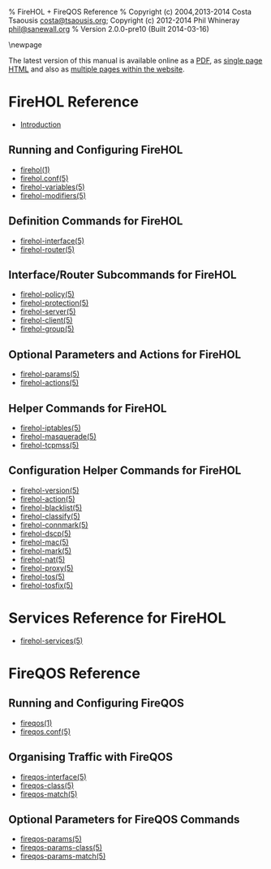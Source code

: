 % FireHOL + FireQOS Reference
% Copyright (c) 2004,2013-2014 Costa Tsaousis <costa@tsaousis.org>; Copyright (c) 2012-2014 Phil Whineray <phil@sanewall.org>
% Version 2.0.0-pre10 (Built 2014-03-16)

\newpage

<!--
  This file is processed to include inline the individual pages
  single-page HTML and PDF. It is used as-is as a contents page
  for multi-page formats.
  -->

The latest version of this manual is available online as a
[PDF](http://firehol.org/firehol-manual.pdf), as
[single page HTML](http://firehol.org/firehol-manual.html)
and also as [multiple pages within the website](http://firehol.org/manual/).

# FireHOL Reference

* [Introduction](introduction.md)

## Running and Configuring FireHOL

* [firehol(1)](firehol.1.md)
* [firehol.conf(5)](firehol-conf.5.md)
* [firehol-variables(5)](firehol-variables.5.md)
* [firehol-modifiers(5)](firehol-modifiers.5.md)

## Definition Commands for FireHOL

* [firehol-interface(5)](firehol-interface.5.md)
* [firehol-router(5)](firehol-router.5.md)

## Interface/Router Subcommands for FireHOL

* [firehol-policy(5)](firehol-policy.5.md)
* [firehol-protection(5)](firehol-protection.5.md)
* [firehol-server(5)](firehol-server.5.md)
* [firehol-client(5)](firehol-client.5.md)
* [firehol-group(5)](firehol-group.5.md)

## Optional Parameters and Actions for FireHOL

* [firehol-params(5)](firehol-params.5.md)
* [firehol-actions(5)](firehol-actions.5.md)

## Helper Commands for FireHOL

* [firehol-iptables(5)](firehol-iptables.5.md)
* [firehol-masquerade(5)](firehol-masquerade.5.md)
* [firehol-tcpmss(5)](firehol-tcpmss.5.md)

## Configuration Helper Commands for FireHOL

* [firehol-version(5)](firehol-version.5.md)
* [firehol-action(5)](firehol-action.5.md)
* [firehol-blacklist(5)](firehol-blacklist.5.md)
* [firehol-classify(5)](firehol-classify.5.md)
* [firehol-connmark(5)](firehol-connmark.5.md)
* [firehol-dscp(5)](firehol-dscp.5.md)
* [firehol-mac(5)](firehol-mac.5.md)
* [firehol-mark(5)](firehol-mark.5.md)
* [firehol-nat(5)](firehol-nat.5.md)
* [firehol-proxy(5)](firehol-proxy.5.md)
* [firehol-tos(5)](firehol-tos.5.md)
* [firehol-tosfix(5)](firehol-tosfix.5.md)

# Services Reference for FireHOL

* [firehol-services(5)](firehol-services.5.md)

# FireQOS Reference

## Running and Configuring FireQOS

* [fireqos(1)](fireqos.1.md)
* [fireqos.conf(5)](fireqos-conf.5.md)

## Organising Traffic with FireQOS

* [fireqos-interface(5)](fireqos-interface.5.md)
* [fireqos-class(5)](fireqos-class.5.md)
* [fireqos-match(5)](fireqos-match.5.md)

## Optional Parameters for FireQOS Commands

* [fireqos-params(5)](fireqos-params.5.md)
* [fireqos-params-class(5)](fireqos-params-class.5.md)
* [fireqos-params-match(5)](fireqos-params-match.5.md)
